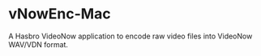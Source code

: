 # vNowEnc-Mac
A Hasbro VideoNow application to encode raw video files into VideoNow WAV/VDN format. 
